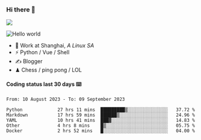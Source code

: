 ### Hi there 👋
![](https://komarev.com/ghpvc/?username=Xuhandsome)


<img src="https://github-readme-stats.vercel.app/api?username=XuHandsome&show_icons=true&theme=merko" alt="Hello world">

<br/>

- 🍻  Work at Shanghai, _A Linux SA_
- ⚡  Python / Vue / Shell
- ✍️  Blogger
- ♟  Chess / ping pong / LOL

#### Coding status last 30 days ⌨️

<!--START_SECTION:waka-->

```text
From: 10 August 2023 - To: 09 September 2023

Python             27 hrs 11 mins  █████████▒░░░░░░░░░░░░░░░   37.72 %
Markdown           17 hrs 59 mins  ██████▒░░░░░░░░░░░░░░░░░░   24.96 %
YAML               10 hrs 41 mins  ███▓░░░░░░░░░░░░░░░░░░░░░   14.83 %
Other              4 hrs 8 mins    █▒░░░░░░░░░░░░░░░░░░░░░░░   05.75 %
Docker             2 hrs 52 mins   █░░░░░░░░░░░░░░░░░░░░░░░░   04.00 %
```

<!--END_SECTION:waka-->
